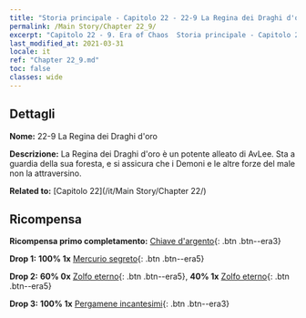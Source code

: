 ```yaml
---
title: "Storia principale - Capitolo 22 - 22-9 La Regina dei Draghi d'oro"
permalink: /Main Story/Chapter 22_9/
excerpt: "Capitolo 22 - 9. Era of Chaos  Storia principale - Capitolo 22_9. 22-9 La Regina dei Draghi d'oro"
last_modified_at: 2021-03-31
locale: it
ref: "Chapter 22_9.md"
toc: false
classes: wide
---
```


## Dettagli

 **Nome:** 22-9 La Regina dei Draghi d'oro

 **Descrizione:** La Regina dei Draghi d'oro è un potente alleato di AvLee. Sta a guardia della sua foresta, e si assicura che i Demoni e le altre forze del male non la attraversino.

 **Related to:** [Capitolo 22](/it/Main Story/Chapter 22/)

## Ricompensa

 **Ricompensa primo completamento:** [Chiave d'argento](/it/Items/con_693/){: .btn .btn--era3}

 **Drop 1:** **100% 1x** [Mercurio segreto](/it/Items/mat_77/){: .btn .btn--era5}

 **Drop 2:** **60% 0x** [Zolfo eterno](/it/Items/mat_71/){: .btn .btn--era5}, **40% 1x** [Zolfo eterno](/it/Items/mat_71/){: .btn .btn--era5}

 **Drop 3:** **100% 1x** [Pergamene incantesimi](/it/Items/con_694/){: .btn .btn--era3}

